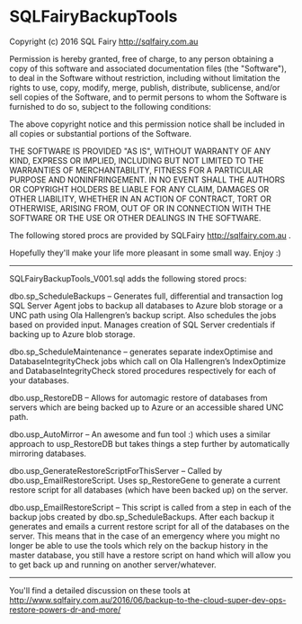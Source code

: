 ﻿# SQLFairyBackupTools

Copyright (c) 2016 SQL Fairy http://sqlfairy.com.au

Permission is hereby granted, free of charge, to any person obtaining a copy
of this software and associated documentation files (the "Software"), to deal
in the Software without restriction, including without limitation the rights
to use, copy, modify, merge, publish, distribute, sublicense, and/or sell
copies of the Software, and to permit persons to whom the Software is
furnished to do so, subject to the following conditions:

The above copyright notice and this permission notice shall be included in all
copies or substantial portions of the Software.

THE SOFTWARE IS PROVIDED "AS IS", WITHOUT WARRANTY OF ANY KIND, EXPRESS OR
IMPLIED, INCLUDING BUT NOT LIMITED TO THE WARRANTIES OF MERCHANTABILITY,
FITNESS FOR A PARTICULAR PURPOSE AND NONINFRINGEMENT. IN NO EVENT SHALL THE
AUTHORS OR COPYRIGHT HOLDERS BE LIABLE FOR ANY CLAIM, DAMAGES OR OTHER
LIABILITY, WHETHER IN AN ACTION OF CONTRACT, TORT OR OTHERWISE, ARISING FROM,
OUT OF OR IN CONNECTION WITH THE SOFTWARE OR THE USE OR OTHER DEALINGS IN THE
SOFTWARE.

The following stored procs are provided by SQLFairy http://sqlfairy.com.au .  

Hopefully they'll make your life more pleasant in some small way. Enjoy :)

----------------------------------------------------
SQLFairyBackupTools_V001.sql adds the following stored procs:

dbo.sp_ScheduleBackups – Generates full, differential and transaction log SQL Server Agent jobs to backup all databases to Azure blob storage or a UNC path using Ola Hallengren’s backup script.  Also schedules the jobs based on provided input.  Manages creation of SQL Server credentials if backing up to Azure blob storage.

dbo.sp_ScheduleMaintenance – generates separate indexOptimise and DatabaseIntegrityCheck jobs which call on Ola Hallengren’s IndexOptimize and DatabaseIntegrityCheck stored procedures respectively for each of your databases.

dbo.usp_RestoreDB – Allows for automagic restore of databases from servers which are being backed up to Azure or an accessible shared UNC path.

dbo.usp_AutoMirror – An awesome and fun tool :) which uses a similar approach to usp_RestoreDB but takes things a step further by automatically mirroring databases.

dbo.usp_GenerateRestoreScriptForThisServer – Called by dbo.usp_EmailRestoreScript.  Uses sp_RestoreGene to generate a current restore script for all databases (which have been backed up) on the server.

dbo.usp_EmailRestoreScript – This script is called from a step in each of the backup jobs created by dbo.sp_ScheduleBackups.  After each backup it generates and emails a current restore script for all of the databases on the server.  This means that in the case of an emergency where you might no longer be able to use the tools which rely on the backup history in the master database, you still have a restore script on hand which will allow you to get back up and running on another server/whatever.

----------------------------------------------------

You'll find a detailed discussion on these tools at http://www.sqlfairy.com.au/2016/06/backup-to-the-cloud-super-dev-ops-restore-powers-dr-and-more/
